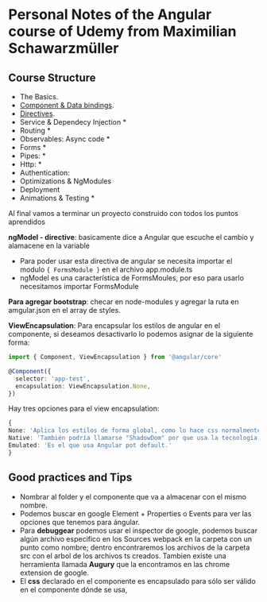 # Personal Notes of the Angular course of Udemy from Maximilian Schawarzmüller

## Course Structure

* The Basics.
* [Component & Data bindings](./CourseStructure/ComponentDataBindings.md).
* [Directives](./CourseStructure/Directives.md).
* Service & Dependecy Injection *
* Routing * 
* Observables: Async code *
* Forms *
* Pipes: *
* Http: *
* Authentication:
* Optimizations & NgModules
* Deployment
* Animations & Testing *

Al final vamos a terminar un proyecto construido con todos los puntos aprendidos

**ngModel - directive**: basicamente dice a Angular que escuche el cambio y alamacene en la variable
  - Para poder usar esta directiva de angular se necesita importar el modulo `{ FormsModule }` en el archivo app.module.ts
  - ngModel es una característica de FormsMoules, por eso para usarlo necesitamos importar FormsModule

**Para agregar bootstrap**: checar en node-modules y agregar la ruta en amgular.json en el array de styles.

**ViewEncapsulation**: Para encapsular los estilos de angular en el componente, si deseamos desactivarlo lo podemos asignar de la siguiente forma:

```ts
import { Component, ViewEncapsulation } from '@angular/core'

@Component({
  selector: 'app-test',
  encapsulation: ViewEncapsulation.None, 
})
```

Hay tres opciones para el view encapsulation: 
  ```ts
  {
  None: 'Aplica los estilos de forma global, como lo hace css normalmente',
  Native: 'También podría llamarse "ShadowDom" por que usa la tecnología, pero solo funcionaría en los browsers que lo soporten',
  Emulated: 'Es el que usa Angular pot default.'
  }
  ```

## Good practices and Tips

- Nombrar al folder y el componente que va a almacenar con el mismo nombre.
- Podemos buscar en google Element + Properties o Events para ver las opciones que tenemos para ángular.
- Para **debuggear** podemos usar el inspector de google, podemos buscar algún archivo especifico en los Sources webpack en la carpeta con un punto como nombre; dentro encontraremos los archivos de la carpeta src con el arbol de los archivos ts creados. Tambien existe una herramienta llamada **Augury** que la encontramos en las chrome extension de google.
- El **css** declarado en el componente es encapsulado para sólo ser válido en el componente dónde se usa,
